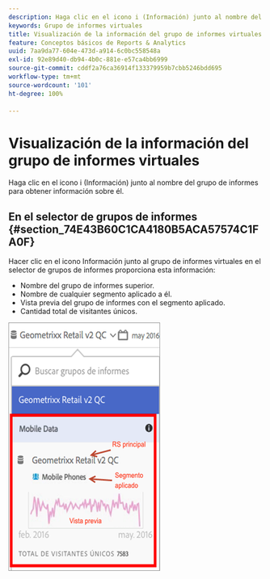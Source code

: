 ```yaml
---
description: Haga clic en el icono i (Información) junto al nombre del grupo de informes para obtener información sobre él.
keywords: Grupo de informes virtuales
title: Visualización de la información del grupo de informes virtuales
feature: Conceptos básicos de Reports & Analytics
uuid: 7aa9da77-604e-473d-a914-6c0bc558548a
exl-id: 92e89d40-db94-4b0c-881e-e57ca4bb6999
source-git-commit: cddf2a76ca36914f133379959b7cbb5246bdd695
workflow-type: tm+mt
source-wordcount: '101'
ht-degree: 100%

---
```


# Visualización de la información del grupo de informes virtuales

Haga clic en el icono i (Información) junto al nombre del grupo de informes para obtener información sobre él.

## En el selector de grupos de informes {#section_74E43B60C1CA4180B5ACA57574C1FA0F}

Hacer clic en el icono Información junto al grupo de informes virtuales en el selector de grupos de informes proporciona esta información:

* Nombre del grupo de informes superior.
* Nombre de cualquier segmento aplicado a él.
* Vista previa del grupo de informes con el segmento aplicado.
* Cantidad total de visitantes únicos.

![](assets/vrs-info.png)
